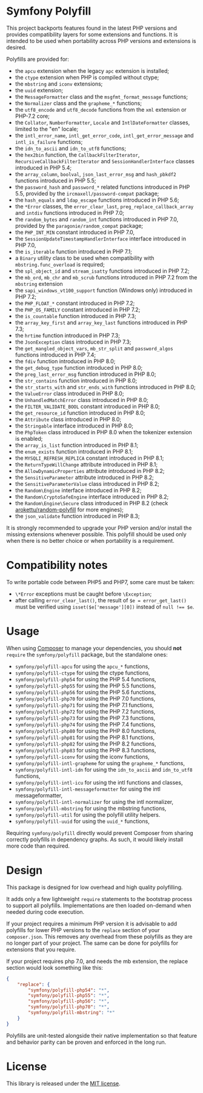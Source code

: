 Symfony Polyfill
================

This project backports features found in the latest PHP versions and provides
compatibility layers for some extensions and functions. It is intended to be
used when portability across PHP versions and extensions is desired.

Polyfills are provided for:
- the `apcu` extension when the legacy `apc` extension is installed;
- the `ctype` extension when PHP is compiled without ctype;
- the `mbstring` and `iconv` extensions;
- the `uuid` extension;
- the `MessageFormatter` class and the `msgfmt_format_message` functions;
- the `Normalizer` class and the `grapheme_*` functions;
- the `utf8_encode` and `utf8_decode` functions from the `xml` extension or PHP-7.2 core;
- the `Collator`, `NumberFormatter`, `Locale` and `IntlDateFormatter` classes,
  limited to the "en" locale;
- the `intl_error_name`, `intl_get_error_code`, `intl_get_error_message` and
  `intl_is_failure` functions;
- the `idn_to_ascii` and `idn_to_utf8` functions;
- the `hex2bin` function, the `CallbackFilterIterator`,
  `RecursiveCallbackFilterIterator` and `SessionHandlerInterface` classes
  introduced in PHP 5.4;
- the `array_column`, `boolval`, `json_last_error_msg` and `hash_pbkdf2`
  functions introduced in PHP 5.5;
- the `password_hash` and `password_*` related functions introduced in PHP 5.5,
  provided by the `ircmaxell/password-compat` package;
- the `hash_equals` and `ldap_escape` functions introduced in PHP 5.6;
- the `*Error` classes, the `error_clear_last`, `preg_replace_callback_array` and
  `intdiv` functions introduced in PHP 7.0;
- the `random_bytes` and `random_int` functions introduced in PHP 7.0,
  provided by the `paragonie/random_compat` package;
- the `PHP_INT_MIN` constant introduced in PHP 7.0,
- the `SessionUpdateTimestampHandlerInterface` interface introduced in PHP 7.0,
- the `is_iterable` function introduced in PHP 7.1;
- a `Binary` utility class to be used when compatibility with
  `mbstring.func_overload` is required;
- the `spl_object_id` and `stream_isatty` functions introduced in PHP 7.2;
- the `mb_ord`, `mb_chr` and `mb_scrub` functions introduced in PHP 7.2 from the `mbstring` extension
- the `sapi_windows_vt100_support` function (Windows only) introduced in PHP 7.2;
- the `PHP_FLOAT_*` constant introduced in PHP 7.2;
- the `PHP_OS_FAMILY` constant introduced in PHP 7.2;
- the `is_countable` function introduced in PHP 7.3;
- the `array_key_first` and `array_key_last` functions introduced in PHP 7.3;
- the `hrtime` function introduced in PHP 7.3;
- the `JsonException` class introduced in PHP 7.3;
- the `get_mangled_object_vars`, `mb_str_split` and `password_algos` functions
  introduced in PHP 7.4;
- the `fdiv` function introduced in PHP 8.0;
- the `get_debug_type` function introduced in PHP 8.0;
- the `preg_last_error_msg` function introduced in PHP 8.0;
- the `str_contains` function introduced in PHP 8.0;
- the `str_starts_with` and `str_ends_with` functions introduced in PHP 8.0;
- the `ValueError` class introduced in PHP 8.0;
- the `UnhandledMatchError` class introduced in PHP 8.0;
- the `FILTER_VALIDATE_BOOL` constant introduced in PHP 8.0;
- the `get_resource_id` function introduced in PHP 8.0;
- the `Attribute` class introduced in PHP 8.0;
- the `Stringable` interface introduced in PHP 8.0;
- the `PhpToken` class introduced in PHP 8.0 when the tokenizer extension is enabled;
- the `array_is_list` function introduced in PHP 8.1;
- the `enum_exists` function introduced in PHP 8.1;
- the `MYSQLI_REFRESH_REPLICA` constant introduced in PHP 8.1;
- the `ReturnTypeWillChange` attribute introduced in PHP 8.1;
- the `AllowDynamicProperties` attribute introduced in PHP 8.2;
- the `SensitiveParameter` attribute introduced in PHP 8.2;
- the `SensitiveParameterValue` class introduced in PHP 8.2;
- the `Random\Engine` interface introduced in PHP 8.2;
- the `Random\CryptoSafeEngine` interface introduced in PHP 8.2;
- the `Random\Engine\Secure` class introduced in PHP 8.2 (check [arokettu/random-polyfill](https://packagist.org/packages/arokettu/random-polyfill) for more engines);
- the `json_validate` function introduced in PHP 8.3;

It is strongly recommended to upgrade your PHP version and/or install the missing
extensions whenever possible. This polyfill should be used only when there is no
better choice or when portability is a requirement.

Compatibility notes
===================

To write portable code between PHP5 and PHP7, some care must be taken:
- `\*Error` exceptions must be caught before `\Exception`;
- after calling `error_clear_last()`, the result of `$e = error_get_last()` must be
  verified using `isset($e['message'][0])` instead of `null !== $e`.

Usage
=====

When using [Composer](https://getcomposer.org/) to manage your dependencies, you
should **not** `require` the `symfony/polyfill` package, but the standalone ones:
- `symfony/polyfill-apcu` for using the `apcu_*` functions,
- `symfony/polyfill-ctype` for using the ctype functions,
- `symfony/polyfill-php54` for using the PHP 5.4 functions,
- `symfony/polyfill-php55` for using the PHP 5.5 functions,
- `symfony/polyfill-php56` for using the PHP 5.6 functions,
- `symfony/polyfill-php70` for using the PHP 7.0 functions,
- `symfony/polyfill-php71` for using the PHP 7.1 functions,
- `symfony/polyfill-php72` for using the PHP 7.2 functions,
- `symfony/polyfill-php73` for using the PHP 7.3 functions,
- `symfony/polyfill-php74` for using the PHP 7.4 functions,
- `symfony/polyfill-php80` for using the PHP 8.0 functions,
- `symfony/polyfill-php81` for using the PHP 8.1 functions,
- `symfony/polyfill-php82` for using the PHP 8.2 functions,
- `symfony/polyfill-php83` for using the PHP 8.3 functions,
- `symfony/polyfill-iconv` for using the iconv functions,
- `symfony/polyfill-intl-grapheme` for using the `grapheme_*` functions,
- `symfony/polyfill-intl-idn` for using the `idn_to_ascii` and `idn_to_utf8` functions,
- `symfony/polyfill-intl-icu` for using the intl functions and classes,
- `symfony/polyfill-intl-messageformatter` for using the intl messageformatter,
- `symfony/polyfill-intl-normalizer` for using the intl normalizer,
- `symfony/polyfill-mbstring` for using the mbstring functions,
- `symfony/polyfill-util` for using the polyfill utility helpers.
- `symfony/polyfill-uuid` for using the `uuid_*` functions,

Requiring `symfony/polyfill` directly would prevent Composer from sharing
correctly polyfills in dependency graphs. As such, it would likely install
more code than required.

Design
======

This package is designed for low overhead and high quality polyfilling.

It adds only a few lightweight `require` statements to the bootstrap process
to support all polyfills. Implementations are then loaded on-demand when
needed during code execution.

If your project requires a minimum PHP version it is advisable to add polyfills
for lower PHP versions to the `replace` section of your `composer.json`.
This removes any overhead from these polyfills as they are no longer part of your project.
The same can be done for polyfills for extensions that you require.

If your project requires php 7.0, and needs the mb extension, the replace section would look
something like this:

```json
{
    "replace": {
        "symfony/polyfill-php54": "*",
        "symfony/polyfill-php55": "*",
        "symfony/polyfill-php56": "*",
        "symfony/polyfill-php70": "*",
        "symfony/polyfill-mbstring": "*"
    }
}
```

Polyfills are unit-tested alongside their native implementation so that
feature and behavior parity can be proven and enforced in the long run.

License
=======

This library is released under the [MIT license](LICENSE).
